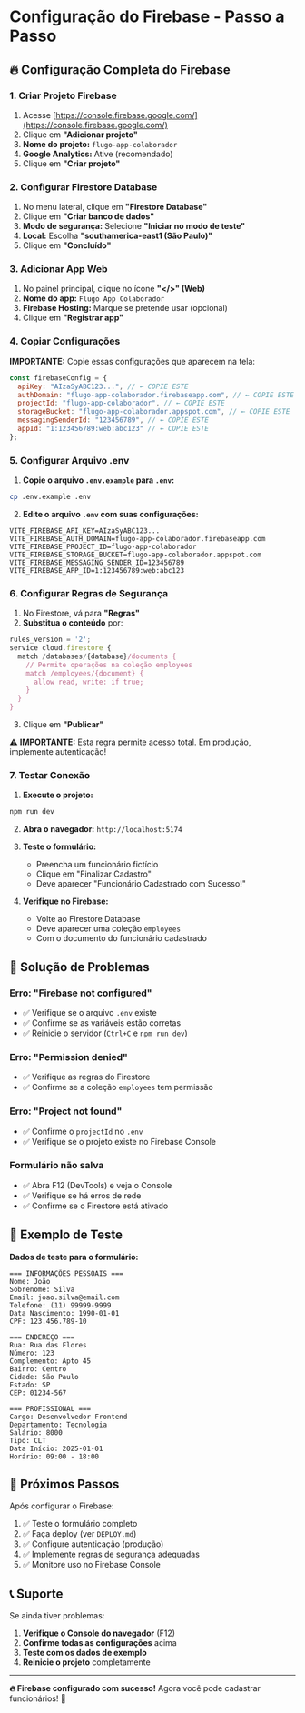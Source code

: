# Configuração do Firebase - Passo a Passo

## 🔥 Configuração Completa do Firebase

### 1. Criar Projeto Firebase

1. Acesse [https://console.firebase.google.com/](https://console.firebase.google.com/)
2. Clique em **"Adicionar projeto"**
3. **Nome do projeto:** `flugo-app-colaborador`
4. **Google Analytics:** Ative (recomendado)
5. Clique em **"Criar projeto"**

### 2. Configurar Firestore Database

1. No menu lateral, clique em **"Firestore Database"**
2. Clique em **"Criar banco de dados"**
3. **Modo de segurança:** Selecione **"Iniciar no modo de teste"**
4. **Local:** Escolha **"southamerica-east1 (São Paulo)"**
5. Clique em **"Concluído"**

### 3. Adicionar App Web

1. No painel principal, clique no ícone **"</>" (Web)**
2. **Nome do app:** `Flugo App Colaborador`
3. **Firebase Hosting:** Marque se pretende usar (opcional)
4. Clique em **"Registrar app"**

### 4. Copiar Configurações

**IMPORTANTE:** Copie essas configurações que aparecem na tela:

```javascript
const firebaseConfig = {
  apiKey: "AIzaSyABC123...", // ← COPIE ESTE
  authDomain: "flugo-app-colaborador.firebaseapp.com", // ← COPIE ESTE  
  projectId: "flugo-app-colaborador", // ← COPIE ESTE
  storageBucket: "flugo-app-colaborador.appspot.com", // ← COPIE ESTE
  messagingSenderId: "123456789", // ← COPIE ESTE
  appId: "1:123456789:web:abc123" // ← COPIE ESTE
};
```

### 5. Configurar Arquivo .env

1. **Copie o arquivo `.env.example` para `.env`:**
```bash
cp .env.example .env
```

2. **Edite o arquivo `.env` com suas configurações:**
```env
VITE_FIREBASE_API_KEY=AIzaSyABC123...
VITE_FIREBASE_AUTH_DOMAIN=flugo-app-colaborador.firebaseapp.com
VITE_FIREBASE_PROJECT_ID=flugo-app-colaborador
VITE_FIREBASE_STORAGE_BUCKET=flugo-app-colaborador.appspot.com
VITE_FIREBASE_MESSAGING_SENDER_ID=123456789
VITE_FIREBASE_APP_ID=1:123456789:web:abc123
```

### 6. Configurar Regras de Segurança

1. No Firestore, vá para **"Regras"**
2. **Substitua o conteúdo** por:

```javascript
rules_version = '2';
service cloud.firestore {
  match /databases/{database}/documents {
    // Permite operações na coleção employees
    match /employees/{document} {
      allow read, write: if true;
    }
  }
}
```

3. Clique em **"Publicar"**

⚠️ **IMPORTANTE:** Esta regra permite acesso total. Em produção, implemente autenticação!

### 7. Testar Conexão

1. **Execute o projeto:**
```bash
npm run dev
```

2. **Abra o navegador:** `http://localhost:5174`

3. **Teste o formulário:**
   - Preencha um funcionário fictício
   - Clique em "Finalizar Cadastro"
   - Deve aparecer "Funcionário Cadastrado com Sucesso!"

4. **Verifique no Firebase:**
   - Volte ao Firestore Database
   - Deve aparecer uma coleção `employees`
   - Com o documento do funcionário cadastrado

## 🔧 Solução de Problemas

### Erro: "Firebase not configured"
- ✅ Verifique se o arquivo `.env` existe
- ✅ Confirme se as variáveis estão corretas
- ✅ Reinicie o servidor (`Ctrl+C` e `npm run dev`)

### Erro: "Permission denied"
- ✅ Verifique as regras do Firestore
- ✅ Confirme se a coleção `employees` tem permissão

### Erro: "Project not found"
- ✅ Confirme o `projectId` no `.env`
- ✅ Verifique se o projeto existe no Firebase Console

### Formulário não salva
- ✅ Abra F12 (DevTools) e veja o Console
- ✅ Verifique se há erros de rede
- ✅ Confirme se o Firestore está ativado

## 📱 Exemplo de Teste

**Dados de teste para o formulário:**

```
=== INFORMAÇÕES PESSOAIS ===
Nome: João
Sobrenome: Silva
Email: joao.silva@email.com
Telefone: (11) 99999-9999
Data Nascimento: 1990-01-01
CPF: 123.456.789-10

=== ENDEREÇO ===
Rua: Rua das Flores
Número: 123
Complemento: Apto 45
Bairro: Centro
Cidade: São Paulo
Estado: SP
CEP: 01234-567

=== PROFISSIONAL ===
Cargo: Desenvolvedor Frontend
Departamento: Tecnologia
Salário: 8000
Tipo: CLT
Data Início: 2025-01-01
Horário: 09:00 - 18:00
```

## 🚀 Próximos Passos

Após configurar o Firebase:

1. ✅ Teste o formulário completo
2. ✅ Faça deploy (ver `DEPLOY.md`)
3. ✅ Configure autenticação (produção)
4. ✅ Implemente regras de segurança adequadas
5. ✅ Monitore uso no Firebase Console

## 📞 Suporte

Se ainda tiver problemas:

1. **Verifique o Console do navegador** (F12)
2. **Confirme todas as configurações** acima
3. **Teste com os dados de exemplo**
4. **Reinicie o projeto** completamente

---

**🔥 Firebase configurado com sucesso!** Agora você pode cadastrar funcionários! 🎉

